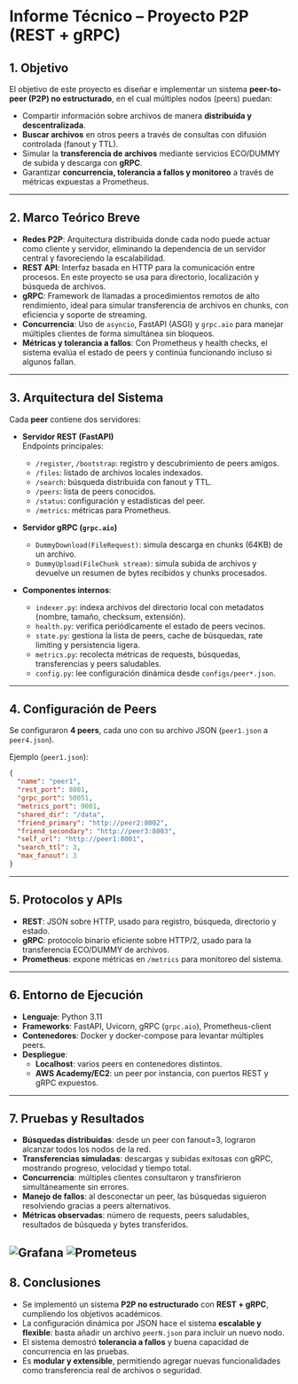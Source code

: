 # Informe Técnico – Proyecto P2P (REST + gRPC)

## 1. Objetivo
El objetivo de este proyecto es diseñar e implementar un sistema **peer-to-peer (P2P) no estructurado**, en el cual múltiples nodos (peers) puedan:
- Compartir información sobre archivos de manera **distribuida y descentralizada**.
- **Buscar archivos** en otros peers a través de consultas con difusión controlada (fanout y TTL).
- Simular la **transferencia de archivos** mediante servicios ECO/DUMMY de subida y descarga con **gRPC**.
- Garantizar **concurrencia, tolerancia a fallos y monitoreo** a través de métricas expuestas a Prometheus.

---

## 2. Marco Teórico Breve
- **Redes P2P**: Arquitectura distribuida donde cada nodo puede actuar como cliente y servidor, eliminando la dependencia de un servidor central y favoreciendo la escalabilidad.
- **REST API**: Interfaz basada en HTTP para la comunicación entre procesos. En este proyecto se usa para directorio, localización y búsqueda de archivos.
- **gRPC**: Framework de llamadas a procedimientos remotos de alto rendimiento, ideal para simular transferencia de archivos en chunks, con eficiencia y soporte de streaming.
- **Concurrencia**: Uso de `asyncio`, FastAPI (ASGI) y `grpc.aio` para manejar múltiples clientes de forma simultánea sin bloqueos.
- **Métricas y tolerancia a fallos**: Con Prometheus y health checks, el sistema evalúa el estado de peers y continúa funcionando incluso si algunos fallan.

---

## 3. Arquitectura del Sistema
Cada **peer** contiene dos servidores:

- **Servidor REST (FastAPI)**  
  Endpoints principales:  
  - `/register`, `/bootstrap`: registro y descubrimiento de peers amigos.  
  - `/files`: listado de archivos locales indexados.  
  - `/search`: búsqueda distribuida con fanout y TTL.  
  - `/peers`: lista de peers conocidos.  
  - `/status`: configuración y estadísticas del peer.  
  - `/metrics`: métricas para Prometheus.  

- **Servidor gRPC (`grpc.aio`)**  
  - `DummyDownload(FileRequest)`: simula descarga en chunks (64KB) de un archivo.  
  - `DummyUpload(FileChunk stream)`: simula subida de archivos y devuelve un resumen de bytes recibidos y chunks procesados.  

- **Componentes internos**:  
  - `indexer.py`: indexa archivos del directorio local con metadatos (nombre, tamaño, checksum, extensión).  
  - `health.py`: verifica periódicamente el estado de peers vecinos.  
  - `state.py`: gestiona la lista de peers, cache de búsquedas, rate limiting y persistencia ligera.  
  - `metrics.py`: recolecta métricas de requests, búsquedas, transferencias y peers saludables.  
  - `config.py`: lee configuración dinámica desde `configs/peer*.json`.

---

## 4. Configuración de Peers
Se configuraron **4 peers**, cada uno con su archivo JSON (`peer1.json` a `peer4.json`).  

Ejemplo (`peer1.json`):
```json
{
  "name": "peer1",
  "rest_port": 8001,
  "grpc_port": 50051,
  "metrics_port": 9001,
  "shared_dir": "/data",
  "friend_primary": "http://peer2:8002",
  "friend_secondary": "http://peer3:8003",
  "self_url": "http://peer1:8001",
  "search_ttl": 3,
  "max_fanout": 3
}
```

---

## 5. Protocolos y APIs
- **REST**: JSON sobre HTTP, usado para registro, búsqueda, directorio y estado.  
- **gRPC**: protocolo binario eficiente sobre HTTP/2, usado para la transferencia ECO/DUMMY de archivos.  
- **Prometheus**: expone métricas en `/metrics` para monitoreo del sistema.  

---

## 6. Entorno de Ejecución
- **Lenguaje**: Python 3.11  
- **Frameworks**: FastAPI, Uvicorn, gRPC (`grpc.aio`), Prometheus-client  
- **Contenedores**: Docker y docker-compose para levantar múltiples peers.  
- **Despliegue**:  
  - **Localhost**: varios peers en contenedores distintos.  
  - **AWS Academy/EC2**: un peer por instancia, con puertos REST y gRPC expuestos.  

---

## 7. Pruebas y Resultados
- **Búsquedas distribuidas**: desde un peer con fanout=3, lograron alcanzar todos los nodos de la red.  
- **Transferencias simuladas**: descargas y subidas exitosas con gRPC, mostrando progreso, velocidad y tiempo total.  
- **Concurrencia**: múltiples clientes consultaron y transfirieron simultáneamente sin errores.  
- **Manejo de fallos**: al desconectar un peer, las búsquedas siguieron resolviendo gracias a peers alternativos.  
- **Métricas observadas**: número de requests, peers saludables, resultados de búsqueda y bytes transferidos.  

![Grafana](Grafana.png)
![Prometeus](Prometeus.png)
---

## 8. Conclusiones
- Se implementó un sistema **P2P no estructurado** con **REST + gRPC**, cumpliendo los objetivos académicos.  
- La configuración dinámica por JSON hace el sistema **escalable y flexible**: basta añadir un archivo `peerN.json` para incluir un nuevo nodo.  
- El sistema demostró **tolerancia a fallos** y buena capacidad de concurrencia en las pruebas.  
- Es **modular y extensible**, permitiendo agregar nuevas funcionalidades como transferencia real de archivos o seguridad.  



